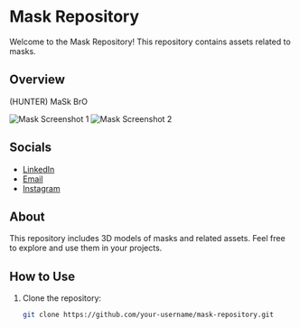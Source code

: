 # Mask Repository

Welcome to the Mask Repository! This repository contains assets related to masks.

## Overview

(HUNTER) MaSk BrO

![Mask Screenshot 1](https://github.com/Hunterdii/AN-ANIMATED-MASk/assets/124852522/23457141-036b-4594-a9a2-3cc23d63b2b9)
![Mask Screenshot 2](https://github.com/Hunterdii/AN-ANIMATED-MASk/assets/124852522/8149f58c-b29c-4b5c-92cd-089d45ea73e0)


## Socials

- [LinkedIn](https://www.linkedin.com/in/het-patel-8b110525a/)
- [Email](mailto:hunterdii9879@gmail.com)
- [Instagram](https://instagram.com/het9778?igshid=MzNlNGNkZWQ4Mg==)

## About

This repository includes 3D models of masks and related assets. Feel free to explore and use them in your projects.

## How to Use

1. Clone the repository:

   ```bash
   git clone https://github.com/your-username/mask-repository.git
